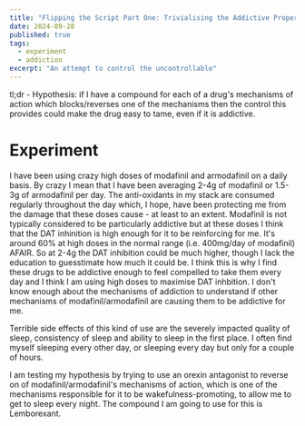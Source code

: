 ```yaml
---
title: "Flipping the Script Part One: Trivialising the Addictive Properties of Compounds"
date: 2024-09-28
published: true
tags:
  - experiment
  - addiction
excerpt: "An attempt to control the uncontrollable"
---
```


tl;dr - Hypothesis: if I have a compound for each of a drug's mechanisms of action which blocks/reverses one of the mechanisms then the control this provides could make the drug easy to tame, even if it is addictive.

# Experiment
I have been using crazy high doses of modafinil and armodafinil on a daily basis. By crazy I mean that I have been averaging 2-4g of modafinil or 1.5-3g of armodafinil per day. The anti-oxidants in my stack are consumed regularly throughout the day which, I hope, have been protecting me from the damage that these doses cause - at least to an extent. Modafinil is not typically considered to be particularly addictive but at these doses I think that the DAT inhinition is high enough for it to be reinforcing for me. It's around 60% at high doses in the normal range (i.e. 400mg/day of modafinil) AFAIR. So at 2-4g the DAT inhibition could be much higher, though I lack the education to guesstimate how much it could be. I think this is why I find these drugs to be addictive enough to feel compelled to take them every day and I think I am using high doses to maximise DAT inhbition. I don't know enough about the mechanisms of addiction to understand if other mechanisms of modafinil/armodafinil are causing them to be addictive for me.

Terrible side effects of this kind of use are the severely impacted quality of sleep, consistency of sleep and ability to sleep in the first place. I often find myself sleeping every other day, or sleeping every day but only for a couple of hours.

I am testing my hypothesis by trying to use an orexin antagonist to reverse on of modafinil/armodafinil's mechanisms of action, which is one of the mechanisms responsible for it to be wakefulness-promoting, to allow me to get to sleep every night. The compound I am going to use for this is Lemborexant.